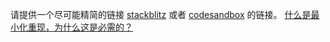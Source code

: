 请提供一个尽可能精简的链接 <a href="https://stackblitz.com/edit/ng-alain-setup" target="_blank">stackblitz</a> 或者 <a href="https://codesandbox.io/s/ng-alain-setup-dd0hq?file=/src/app/app.component.ts" target="_blank">codesandbox</a> 的链接。
[什么是最小化重现，为什么这是必需的？](#repro-modal)